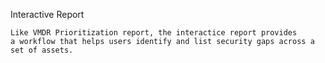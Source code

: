 Interactive Report
 
    Like VMDR Prioritization report, the interactice report provides
    a workflow that helps users identify and list security gaps across a 
    set of assets.
